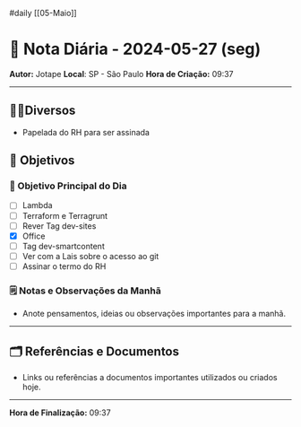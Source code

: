 #daily
[[05-Maio]]
# 📅 Nota Diária - 2024-05-27 (seg)

**Autor:** Jotape
**Local**: SP - São Paulo
**Hora de Criação:** 09:37

---
## 🤝🏻Diversos
- Papelada do RH para ser assinada

## 🌄 Objetivos
### 🎯 Objetivo Principal do Dia
- [ ] Lambda
- [ ] Terraform e Terragrunt
- [ ] Rever Tag dev-sites
- [x] Office 
- [ ] Tag dev-smartcontent
- [ ] Ver com a Lais sobre o acesso ao git
- [ ] Assinar o termo do RH

### 🗒️ Notas e Observações da Manhã
- Anote pensamentos, ideias ou observações importantes para a manhã.
---
## 🗂️ Referências e Documentos
- Links ou referências a documentos importantes utilizados ou criados hoje.

---

**Hora de Finalização:** 09:37
